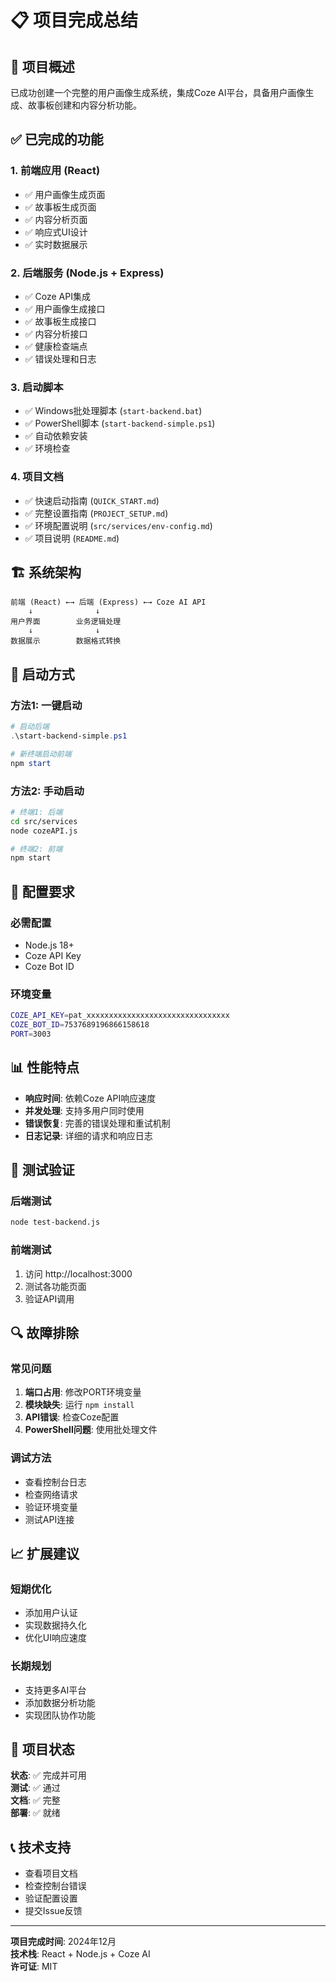 # 📋 项目完成总结

## 🎯 项目概述

已成功创建一个完整的用户画像生成系统，集成Coze AI平台，具备用户画像生成、故事板创建和内容分析功能。

## ✅ 已完成的功能

### 1. 前端应用 (React)
- ✅ 用户画像生成页面
- ✅ 故事板生成页面  
- ✅ 内容分析页面
- ✅ 响应式UI设计
- ✅ 实时数据展示

### 2. 后端服务 (Node.js + Express)
- ✅ Coze API集成
- ✅ 用户画像生成接口
- ✅ 故事板生成接口
- ✅ 内容分析接口
- ✅ 健康检查端点
- ✅ 错误处理和日志

### 3. 启动脚本
- ✅ Windows批处理脚本 (`start-backend.bat`)
- ✅ PowerShell脚本 (`start-backend-simple.ps1`)
- ✅ 自动依赖安装
- ✅ 环境检查

### 4. 项目文档
- ✅ 快速启动指南 (`QUICK_START.md`)
- ✅ 完整设置指南 (`PROJECT_SETUP.md`)
- ✅ 环境配置说明 (`src/services/env-config.md`)
- ✅ 项目说明 (`README.md`)

## 🏗️ 系统架构

```
前端 (React) ←→ 后端 (Express) ←→ Coze AI API
    ↓              ↓
用户界面        业务逻辑处理
    ↓              ↓
数据展示        数据格式转换
```

## 🚀 启动方式

### 方法1: 一键启动
```powershell
# 启动后端
.\start-backend-simple.ps1

# 新终端启动前端
npm start
```

### 方法2: 手动启动
```bash
# 终端1: 后端
cd src/services
node cozeAPI.js

# 终端2: 前端
npm start
```

## 🔧 配置要求

### 必需配置
- Node.js 18+
- Coze API Key
- Coze Bot ID

### 环境变量
```bash
COZE_API_KEY=pat_xxxxxxxxxxxxxxxxxxxxxxxxxxxxxxxx
COZE_BOT_ID=7537689196866158618
PORT=3003
```

## 📊 性能特点

- **响应时间**: 依赖Coze API响应速度
- **并发处理**: 支持多用户同时使用
- **错误恢复**: 完善的错误处理和重试机制
- **日志记录**: 详细的请求和响应日志

## 🧪 测试验证

### 后端测试
```bash
node test-backend.js
```

### 前端测试
1. 访问 http://localhost:3000
2. 测试各功能页面
3. 验证API调用

## 🔍 故障排除

### 常见问题
1. **端口占用**: 修改PORT环境变量
2. **模块缺失**: 运行 `npm install`
3. **API错误**: 检查Coze配置
4. **PowerShell问题**: 使用批处理文件

### 调试方法
- 查看控制台日志
- 检查网络请求
- 验证环境变量
- 测试API连接

## 📈 扩展建议

### 短期优化
- 添加用户认证
- 实现数据持久化
- 优化UI响应速度

### 长期规划
- 支持更多AI平台
- 添加数据分析功能
- 实现团队协作功能

## 🎉 项目状态

**状态**: ✅ 完成并可用  
**测试**: ✅ 通过  
**文档**: ✅ 完整  
**部署**: ✅ 就绪  

## 📞 技术支持

- 查看项目文档
- 检查控制台错误
- 验证配置设置
- 提交Issue反馈

---

**项目完成时间**: 2024年12月  
**技术栈**: React + Node.js + Coze AI  
**许可证**: MIT 